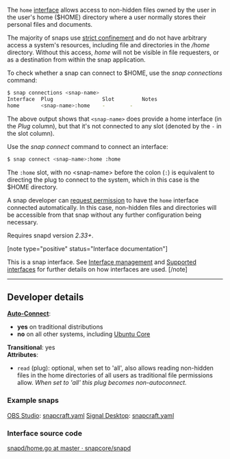 The `home` [interface](/t/interface-management/6154) allows access to non-hidden files owned by the user in the user's home ($HOME) directory where a user normally stores their personal files and documents.

The majority of snaps use [strict confinement](/t/snap-confinement/6233) and do not have arbitrary access a system's resources, including file and directories in the _\/home_ directory. Without this access, _home_ will not be visible in file requesters, or as a destination from within the snap application.

To check whether a snap can connect to $HOME, use the _snap connections_ command:

```bash
$ snap connections <snap-name>
Interface  Plug                Slot         Notes
home       <snap-name>:home    -        -
```

The above output shows that `<snap-name>` does provide a home interface (in the _Plug_ column), but that it's not connected to any slot (denoted by the `-` in the slot column).

Use the _snap connect_ command to connect an interface:

```bash
$ snap connect <snap-name>:home :home
```
The `:home` slot, with no \<snap-name\>  before the colon (`:`) is equivalent to directing the plug to connect to the system, which in this case is the $HOME directory.

A snap developer can [request permission](https://forum.snapcraft.io/t/permission-requests/12822) to have the `home` interface connected automatically. In this case, non-hidden files and directories will be accessible from that snap without any further configuration being necessary.

Requires snapd version _2.33+_.

[note type="positive" status="Interface documentation"]

This is a snap interface. See [Interface management](/t/interface-management/6154) and [Supported interfaces](/t/supported-interfaces/7744) for further details on how interfaces are used.
[/note]

---

<h2 id='heading--dev'>Developer details</h2>

**[Auto-Connect](/t/the-interface-connection-mechanism/20179#heading--autoconnect)**:
-  **yes** on traditional distributions
-  **no** on all other systems, including [Ubuntu Core](/t/glossary/14612#heading--ubuntu-core)

**Transitional**: yes</br>
**Attributes**:
 * `read` (plug):
  optional, when set to 'all', also allows reading non-hidden files in the home directories of all users as traditional file permissions allow.
  _When set to 'all' this plug becomes non-autoconnect._

### Example snaps

[OBS Studio](https://github.com/snapcrafters/obs-studio): [snapcraft.yaml](https://github.com/snapcrafters/obs-studio/blob/master/snap/snapcraft.yaml)
[Signal Desktop](https://github.com/snapcrafters/signal-desktop): [snapcraft.yaml](https://github.com/snapcrafters/signal-desktop/blob/master/snap/snapcraft.yaml)

### Interface source code

[snapd/home.go at master · snapcore/snapd](https://github.com/snapcore/snapd/blob/master/interfaces/builtin/home.go)